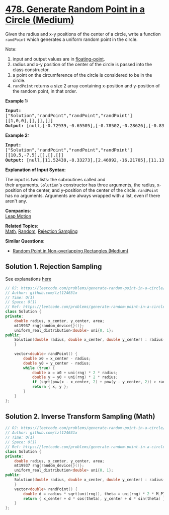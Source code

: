 # [478. Generate Random Point in a Circle (Medium)](https://leetcode.com/problems/generate-random-point-in-a-circle/)

<p>Given the radius and x-y positions of the center of a circle, write a function <code>randPoint</code>&nbsp;which&nbsp;generates a uniform random&nbsp;point in the circle.</p>

<p>Note:</p>

<ol>
	<li>input and output values are&nbsp;in&nbsp;<a href="https://www.webopedia.com/TERM/F/floating_point_number.html" target="_blank">floating-point</a>.</li>
	<li>radius and x-y position of the center of the circle is passed into the class constructor.</li>
	<li>a point on the circumference of the circle is considered to be&nbsp;in the circle.</li>
	<li><code>randPoint</code>&nbsp;returns&nbsp;a size 2 array containing x-position and y-position of the random point, in that order.</li>
</ol>

<div>
<p><strong>Example 1:</strong></p>

<pre><strong>Input: 
</strong><span id="example-input-1-1">["Solution","randPoint","randPoint","randPoint"]
</span><span id="example-input-1-2">[[1,0,0],[],[],[]]</span>
<strong>Output: </strong><span id="example-output-1">[null,[-0.72939,-0.65505],[-0.78502,-0.28626],[-0.83119,-0.19803]]</span>
</pre>

<div>
<p><strong>Example 2:</strong></p>

<pre><strong>Input: 
</strong><span id="example-input-2-1">["Solution","randPoint","randPoint","randPoint"]
</span><span id="example-input-2-2">[[10,5,-7.5],[],[],[]]</span>
<strong>Output: </strong><span id="example-output-2">[null,[11.52438,-8.33273],[2.46992,-16.21705],[11.13430,-12.42337]]</span></pre>
</div>

<p><strong>Explanation of Input Syntax:</strong></p>

<p>The input is two lists:&nbsp;the subroutines called&nbsp;and their&nbsp;arguments.&nbsp;<code>Solution</code>'s&nbsp;constructor has three arguments, the radius, x-position of the center, and y-position of the center of the circle. <code>randPoint</code> has no arguments.&nbsp;Arguments&nbsp;are&nbsp;always wrapped with a list, even if there aren't any.</p>
</div>


**Companies**:  
[Leap Motion](https://leetcode.com/company/leap-motion)

**Related Topics**:  
[Math](https://leetcode.com/tag/math/), [Random](https://leetcode.com/tag/random/), [Rejection Sampling](https://leetcode.com/tag/rejection-sampling/)

**Similar Questions**:
* [Random Point in Non-overlapping Rectangles (Medium)](https://leetcode.com/problems/random-point-in-non-overlapping-rectangles/)

## Solution 1. Rejection Sampling

See explanations [here](https://leetcode.com/problems/generate-random-point-in-a-circle/solution/)

```cpp
// OJ: https://leetcode.com/problems/generate-random-point-in-a-circle/
// Author: github.com/lzl124631x
// Time: O(1)
// Space: O(1)
// Ref: https://leetcode.com/problems/generate-random-point-in-a-circle/solution/
class Solution {
private:
    double radius, x_center, y_center, area;
    mt19937 rng{random_device{}()};
    uniform_real_distribution<double> uni{0, 1};
public:
    Solution(double radius, double x_center, double y_center) : radius(radius), x_center(x_center), y_center(y_center) {
    }
    
    vector<double> randPoint() {
        double x0 = x_center - radius;
        double y0 = y_center - radius;
        while (true) {
            double x = x0 + uni(rng) * 2 * radius;
            double y = y0 + uni(rng) * 2 * radius;
            if (sqrt(pow(x - x_center, 2) + pow(y - y_center, 2)) > radius) continue;
            return { x, y };
        }
    }
};
```

## Solution 2. Inverse Transform Sampling (Math)

```cpp
// OJ: https://leetcode.com/problems/generate-random-point-in-a-circle/
// Author: github.com/lzl124631x
// Time: O(1)
// Space: O(1)
// Ref: https://leetcode.com/problems/generate-random-point-in-a-circle/solution/
class Solution {
private:
    double radius, x_center, y_center, area;
    mt19937 rng{random_device{}()};
    uniform_real_distribution<double> uni{0, 1};
public:
    Solution(double radius, double x_center, double y_center) : radius(radius), x_center(x_center), y_center(y_center) {
    }
    vector<double> randPoint() {
        double d = radius * sqrt(uni(rng)), theta = uni(rng) * 2 * M_PI;
        return { x_center + d * cos(theta), y_center + d * sin(theta) };
    }
};
```